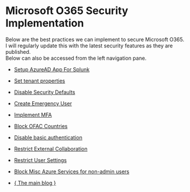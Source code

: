 # Microsoft O365 Security Implementation

Below are the best practices we can implement to secure Microsoft O365. <br>
I will regularly update this with the latest security features as they are published. <br>
Below can also be accessed from the left navigation pane. <br>

* <a href="https://ashishmgupta.github.io/blog/site/O365SecurityImplementation/site/SetupAzureADAppForSplunk/" target="_blank">Setup AzureAD App For Splunk</a>
* <a href="https://ashishmgupta.github.io/blog/site/O365SecurityImplementation/site/SetupTenantProperties/" target="_blank">Set tenant properties</a>
* <a href="https://ashishmgupta.github.io/blog/site/O365SecurityImplementation/site/DisableSecurityDefaults/" target="_blank">Disable Security Defaults</a>
* <a href="https://ashishmgupta.github.io/blog/site/O365SecurityImplementation/site/CreateEmergencyUser/" target="_blank">Create Emergency User</a>
* <a href="https://ashishmgupta.github.io/blog/site/O365SecurityImplementation/site/ImplementMFA/" target="_blank">Implement MFA</a>
* <a href="https://ashishmgupta.github.io/blog/site/O365SecurityImplementation/site/BlockOFACCountries/" target="_blank">Block OFAC Countries</a>
* <a href="https://ashishmgupta.github.io/blog/site/O365SecurityImplementation/site/DisableBasicAuth/" target="_blank">Disable basic authentication</a>
* <a href="https://ashishmgupta.github.io/blog/site/O365SecurityImplementation/site/RestrictExtarnelCollaboration/" target="_blank">Restrict External Collaboration</a>
* <a href="https://ashishmgupta.github.io/blog/site/O365SecurityImplementation/site/RestrictUserSettings/" target="_blank">Restrict User Settings</a>
* <a href="https://ashishmgupta.github.io/blog/site/O365SecurityImplementation/site/BlockMiscAzureServices/" target="_blank">Block Misc Azure Services for non-admin users</a>

* <a href="https://guptaashish.com/" target="_blank"> { The main blog } </a>

